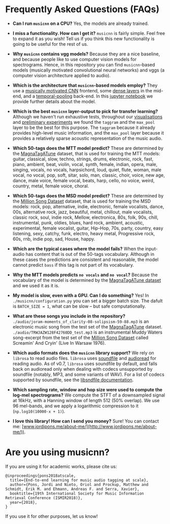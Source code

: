 # Frequently Asked Questions (FAQs)

* **Can I run `musicnn` on a CPU?** Yes, the models are already trained.

* **I miss a functionality. How can I get it?** `musicnn` is fairly simple. Feel free to expand it as you wish! Tell us if you think this new functionality is going to be useful for the rest of us.

* **Why `musicnn` contains vgg models?** Because they are a nice baseline, and because people like to use computer vision models for spectrograms. Hence, in this repository you can find `musicnn`-based models (musically motivated convolutional neural networks) and vggs (a computer vision architecture applied to audio).

* **Which is the architecture that `musicnn`-based models employ?** They use a [musically motivated CNN](http://mtg.upf.edu/node/3508) frontend, some [dense layers](https://arxiv.org/abs/1608.06993) in the mid-end, and a [temporal-pooling](https://arxiv.org/abs/1711.02520) back-end. In this [jupyter notebook](https://github.com/jordipons/musicnn/blob/master/musicnn_example.ipynb) we provide further details about the model.

* **Which is the best `musicnn` layer-output to pick for transfer learning?** Although we haven't run exhaustive tests, throughout our [visualisations](https://github.com/jordipons/musicnn/blob/master/musicnn_example.ipynb) and [preliminary experiments](https://github.com/jordipons/sklearn-audio-transfer-learning) we found the `taggram` and the `max_pool` layer to be the best for this purpose. The `taggram` because it already provides high-level music information, and the `max_pool` layer because it provides a relatively sparse acoustic representation of the music audio.

* **Which 50-tags does the MTT model predict?** These are determined by the [MagnaTagATune](https://github.com/keunwoochoi/magnatagatune-list) dataset, that is used for training the MTT models: guitar, classical, slow, techno, strings, drums, electronic, rock, fast, piano, ambient, beat, violin, vocal, synth, female, indian, opera, male, singing, vocals, no vocals, harpsichord, loud, quiet, flute, woman, male vocal, no vocal, pop, soft, sitar, solo, man, classic, choir, voice, new age, dance, male voice, female vocal, beats, harp, cello, no voice, weird, country, metal, female voice, choral.

* **Which 50-tags does the MSD model predict?** These are determined by the [Million Song Dataset](https://github.com/jongpillee/music_dataset_split/tree/master/MSD_split) dataset, that is used for training the MSD models: rock, pop, alternative, indie, electronic, female vocalists, dance, 00s, alternative rock, jazz, beautiful, metal, chillout, male vocalists, classic rock, soul, indie rock, Mellow, electronica, 80s, folk, 90s, chill, instrumental, punk, oldies, blues, hard rock, ambient, acoustic, experimental, female vocalist, guitar, Hip-Hop, 70s, party, country, easy listening, sexy, catchy, funk, electro, heavy metal, Progressive rock, 60s, rnb, indie pop, sad, House, happy.

* **Which are the typical cases where the model fails?** When the input-audio has content that is out of the 50-tags vocabulary. Although in these cases the predictions are consistent and reasonable, the model cannot predict `bass` if this tag is not part of its vocabulary.

* **Why the MTT models predicts `no vocals` and `no vocal`?** Because the vocabulary of the model is determined by the [MagnaTagATune dataset](https://github.com/keunwoochoi/magnatagatune-list) and we used it as it is. 

* **My model is slow, even with a GPU. Can I do something?** Yes! In `./musicnn/configuration.py` you can set a bigger batch size. The dafult is `BATCH_SIZE = 1`, what can be slow – but safe computationally.

* **What are these songs you include in the repository?**  
`./audio/joram-moments_of_clarity-08-solipsism-59-88.mp3` is an electronic music song from the test set of the [MagnaTagATune](https://github.com/keunwoochoi/magnatagatune-list) dataset.  
`./audio/TRWJAZW128F42760DD_test.mp3` is an instrumental Muddy Waters song-excerpt from the test set of the [Million Song Dataset](https://github.com/jongpillee/music_dataset_split/tree/master/MSD_split) called Screamin' And Cryin' (Live In Warsaw 1976).

* **Which audio formats does the `musicnn` library support?** We rely on `librosa` to read audio files. `librosa` uses [soundfile](https://github.com/bastibe/PySoundFile) and [audioread](https://github.com/sampsyo/audioread) for reading audio.
As of v0.7, `librosa` uses soundfile by default, and falls back on audioread only when dealing with codecs unsupported by soundfile (notably, MP3, and some variants of WAV).
For a list of codecs supported by soundfile, see the [libsndfile documentation](http://www.mega-nerd.com/libsndfile/).

* **Which sampling rate, window and hop size were used to compute the log-mel spectrograms?** We compute the STFT of a downsampled signal at 16kHz, with a Hanning window of length 512 (50% overlap). We use 96 mel-bands, and we apply a logarithmic compression to it (`np.log10(10000·x + 1)`).

* **I love this library! How can I send you money?** Sure! You can contact me: [www.jordipons.me/about-me/](http://www.jordipons.me/about-me/)).

# Are you using musicnn?
If you are using it for academic works, please cite us:
```
@inproceedings{pons2018atscale,
  title={End-to-end learning for music audio tagging at scale},
  author={Pons, Jordi and Nieto, Oriol and Prockup, Matthew and Schmidt, Erik M. and Ehmann, Andreas F. and Serra, Xavier},
  booktitle={19th International Society for Music Information Retrieval Conference (ISMIR2018)},
  year={2018},
}

```
If you use it for other purposes, let us know!
